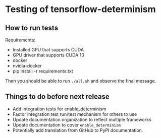 # Testing of tensorflow-determinism

## How to run tests

Requirements:

  * Installed GPU that supports CUDA
  * GPU driver that supports CUDA 10
  * docker
  * nvidia-docker
  * pip install -r requirements.txt

Then you should be able to run `./all.sh` and observe the final message.

## Things to do before next release

  * Add integration tests for enable_determinism
  * Factor integration test run/test mechanism for others to use
  * Update documentation organization to reflect multiple frameworks
  * Update documentation to cover `enable_determinism`
  * Potentially add translation from GitHub to PyPI documentation.
